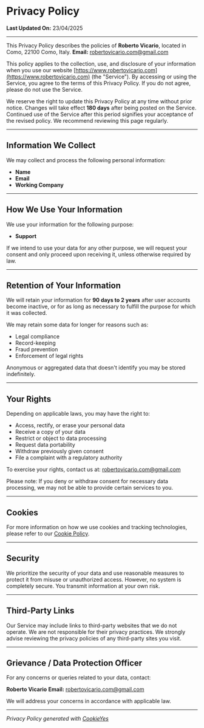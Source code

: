 # Privacy Policy

**Last Updated On:** 23/04/2025

---

This Privacy Policy describes the policies of **Roberto Vicario**, located in Como, 22100 Como, Italy.
**Email:** [robertovicario.com@gmail.com](mailto:robertovicario.com@gmail.com)

This policy applies to the collection, use, and disclosure of your information when you use our website [https://www.robertovicario.com](https://www.robertovicario.com) (the "Service"). By accessing or using the Service, you agree to the terms of this Privacy Policy. If you do not agree, please do not use the Service.

We reserve the right to update this Privacy Policy at any time without prior notice. Changes will take effect **180 days** after being posted on the Service. Continued use of the Service after this period signifies your acceptance of the revised policy. We recommend reviewing this page regularly.

---

## Information We Collect

We may collect and process the following personal information:

- **Name**
- **Email**
- **Working Company**

---

## How We Use Your Information

We use your information for the following purpose:

- **Support**

If we intend to use your data for any other purpose, we will request your consent and only proceed upon receiving it, unless otherwise required by law.

---

## Retention of Your Information

We will retain your information for **90 days to 2 years** after user accounts become inactive, or for as long as necessary to fulfill the purpose for which it was collected.

We may retain some data for longer for reasons such as:

- Legal compliance
- Record-keeping
- Fraud prevention
- Enforcement of legal rights

Anonymous or aggregated data that doesn't identify you may be stored indefinitely.

---

## Your Rights

Depending on applicable laws, you may have the right to:

- Access, rectify, or erase your personal data
- Receive a copy of your data
- Restrict or object to data processing
- Request data portability
- Withdraw previously given consent
- File a complaint with a regulatory authority

To exercise your rights, contact us at: [robertovicario.com@gmail.com](mailto:robertovicario.com@gmail.com)

Please note: If you deny or withdraw consent for necessary data processing, we may not be able to provide certain services to you.

---

## Cookies

For more information on how we use cookies and tracking technologies, please refer to our [Cookie Policy](https://github.com/robertovicario/robertovicario/blob/main/policies/cookie.md).

---

## Security

We prioritize the security of your data and use reasonable measures to protect it from misuse or unauthorized access. However, no system is completely secure. You transmit information at your own risk.

---

## Third-Party Links

Our Service may include links to third-party websites that we do not operate. We are not responsible for their privacy practices. We strongly advise reviewing the privacy policies of any third-party sites you visit.

---

## Grievance / Data Protection Officer

For any concerns or queries related to your data, contact:

**Roberto Vicario**
**Email:** [robertovicario.com@gmail.com](mailto:robertovicario.com@gmail.com)

We will address your concerns in accordance with applicable law.

---

*Privacy Policy generated with [CookieYes](https://www.cookieyes.com/)*

